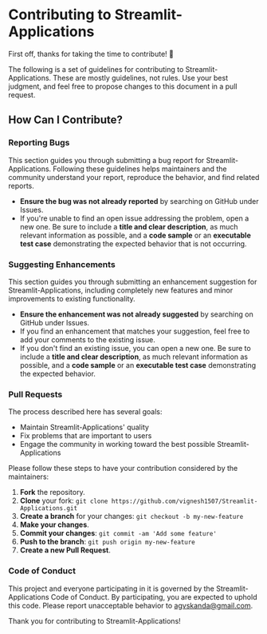 # Contributing to Streamlit-Applications

First off, thanks for taking the time to contribute! 🎉

The following is a set of guidelines for contributing to Streamlit-Applications. These are mostly guidelines, not rules. Use your best judgment, and feel free to propose changes to this document in a pull request.

## How Can I Contribute?

### Reporting Bugs

This section guides you through submitting a bug report for Streamlit-Applications. Following these guidelines helps maintainers and the community understand your report, reproduce the behavior, and find related reports.

- **Ensure the bug was not already reported** by searching on GitHub under Issues.
- If you're unable to find an open issue addressing the problem, open a new one. Be sure to include a **title and clear description**, as much relevant information as possible, and a **code sample** or an **executable test case** demonstrating the expected behavior that is not occurring.

### Suggesting Enhancements

This section guides you through submitting an enhancement suggestion for Streamlit-Applications, including completely new features and minor improvements to existing functionality.

- **Ensure the enhancement was not already suggested** by searching on GitHub under Issues.
- If you find an enhancement that matches your suggestion, feel free to add your comments to the existing issue.
- If you don't find an existing issue, you can open a new one. Be sure to include a **title and clear description**, as much relevant information as possible, and a **code sample** or an **executable test case** demonstrating the expected behavior.

### Pull Requests

The process described here has several goals:

- Maintain Streamlit-Applications' quality
- Fix problems that are important to users
- Engage the community in working toward the best possible Streamlit-Applications

Please follow these steps to have your contribution considered by the maintainers:

1. **Fork** the repository.
2. **Clone** your fork: `git clone https://github.com/vignesh1507/Streamlit-Applications.git`
3. **Create a branch** for your changes: `git checkout -b my-new-feature`
4. **Make your changes**.
5. **Commit your changes**: `git commit -am 'Add some feature'`
6. **Push to the branch**: `git push origin my-new-feature`
7. **Create a new Pull Request**.

### Code of Conduct

This project and everyone participating in it is governed by the Streamlit-Applications Code of Conduct. By participating, you are expected to uphold this code. Please report unacceptable behavior to agvskanda@gmail.com.

Thank you for contributing to Streamlit-Applications!

